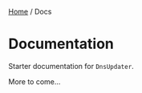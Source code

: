 [Home](/README.md) / Docs

# Documentation
Starter documentation for `DnsUpdater`.

More to come...

<!--(Rn.BuildScriptHelper){
	"version": "1.0.107",
	"replace": true
}(END)-->